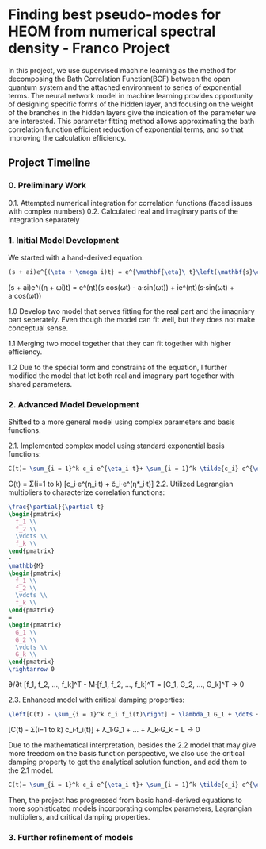 # Finding best pseudo-modes for HEOM from numerical spectral density - Franco Project

In this project, we use supervised machine learning as the method for decomposing the Bath
Correlation Function(BCF) between the open quantum system and the attached environment to
series of exponential terms. The neural network model in machine learning provides opportunity
of designing specific forms of the hidden layer, and focusing on the weight of the branches in the
hidden layers give the indication of the parameter we are interested. This parameter fitting method
allows approximating the bath correlation function efficient reduction of exponential terms, and so
that improving the calculation efficiency.

## Project Timeline

### 0. Preliminary Work
0.1. Attempted numerical integration for correlation functions (faced issues with complex numbers)
0.2. Calculated real and imaginary parts of the integration separately

### 1. Initial Model Development
We started with a hand-derived equation:
```latex
(s + ai)e^{(\eta + \omega i)t} = e^{\mathbf{\eta}\ t}\left(\mathbf{s}\cos{\mathbf{\omega}t}-\mathbf{a}\sin{\mathbf{\omega}t}\right)+ie^{\mathbf{\eta}\ t}\left(\mathbf{s}\sin{\mathbf{\omega}t}+\mathbf{a}\cos{\mathbf{\omega}t}\right)
```
(s + ai)e^((η + ωi)t) = e^(ηt)(s·cos(ωt) - a·sin(ωt)) + ie^(ηt)(s·sin(ωt) + a·cos(ωt))

1.0 Develop two model that serves fitting for the real part and the imagniary part seperately. Even though the model can fit well, but they does not make conceptual sense.

1.1 Merging two model together that they can fit together with higher efficiency.

1.2 Due to the special form and constrains of the equation, I further modified the model that let both real and imagnary part together with shared parameters.

### 2. Advanced Model Development
Shifted to a more general model using complex parameters and basis functions.

2.1. Implemented complex model using standard exponential basis functions:

```latex
C(t)= \sum_{i = 1}^k c_i e^{\eta_i t}+ \sum_{i = 1}^k \tilde{c_i} e^{\eta^\ast_i t}
```
C(t) = Σ(i=1 to k) [c_i·e^(η_i·t) + c̃_i·e^(η*_i·t)]
2.2. Utilized Lagrangian multipliers to characterize correlation functions:
```latex
\frac{\partial}{\partial t}
\begin{pmatrix}
  f_1 \\
  f_2 \\
  \vdots \\
  f_k \\  
\end{pmatrix}
-
\mathbb{M}
\begin{pmatrix}
  f_1 \\
  f_2 \\
  \vdots \\
  f_k \\  
\end{pmatrix}
=
\begin{pmatrix}
  G_1 \\
  G_2 \\
  \vdots \\
  G_k \\  
\end{pmatrix}
\rightarrow 0
```
∂/∂t [f_1, f_2, ..., f_k]^T - M·[f_1, f_2, ..., f_k]^T = [G_1, G_2, ..., G_k]^T → 0

2.3. Enhanced model with critical damping properties:
```latex
\left[C(t) - \sum_{i = 1}^k c_i f_i(t)\right] + \lambda_1 G_1 + \dots + \lambda_k G_k = \mathcal{L}\rightarrow 0
```
[C(t) - Σ(i=1 to k) c_i·f_i(t)] + λ_1·G_1 + ... + λ_k·G_k = L → 0

Due to the mathematical interpretation, besides the 2.2 model that may give more freedom on the basis function perspective, we also use the critical damping property to get the analytical solution function, and add them to the 2.1 model.
```latex
C(t)= \sum_{i = 1}^k c_i e^{\eta_i t}+ \sum_{i = 1}^k \tilde{c_i} e^{\eta^\ast_i t} + d_1\psi_1 + d_2\psi_2
```

Then, the project has progressed from basic hand-derived equations to more sophisticated models incorporating complex parameters, Lagrangian multipliers, and critical damping properties.

### 3. Further refinement of models
